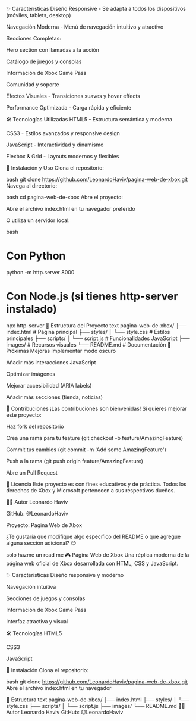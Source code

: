 ✨ Características
Diseño Responsive - Se adapta a todos los dispositivos (móviles, tablets, desktop)

Navegación Moderna - Menú de navegación intuitivo y atractivo

Secciones Completas:

Hero section con llamadas a la acción

Catálogo de juegos y consolas

Información de Xbox Game Pass

Comunidad y soporte

Efectos Visuales - Transiciones suaves y hover effects

Performance Optimizada - Carga rápida y eficiente

🛠️ Tecnologías Utilizadas
HTML5 - Estructura semántica y moderna

CSS3 - Estilos avanzados y responsive design

JavaScript - Interactividad y dinamismo

Flexbox & Grid - Layouts modernos y flexibles

🚀 Instalación y Uso
Clona el repositorio:

bash
git clone https://github.com/LeonardoHaviv/pagina-web-de-xbox.git
Navega al directorio:

bash
cd pagina-web-de-xbox
Abre el proyecto:

Abre el archivo index.html en tu navegador preferido

O utiliza un servidor local:

bash
# Con Python
python -m http.server 8000

# Con Node.js (si tienes http-server instalado)
npx http-server
📁 Estructura del Proyecto
text
pagina-web-de-xbox/
├── index.html          # Página principal
├── styles/
│   └── style.css      # Estilos principales
├── scripts/
│   └── script.js      # Funcionalidades JavaScript
├── images/            # Recursos visuales
└── README.md          # Documentación
🎯 Próximas Mejoras
Implementar modo oscuro

Añadir más interacciones JavaScript

Optimizar imágenes

Mejorar accesibilidad (ARIA labels)

Añadir más secciones (tienda, noticias)

🤝 Contribuciones
¡Las contribuciones son bienvenidas! Si quieres mejorar este proyecto:

Haz fork del repositorio

Crea una rama para tu feature (git checkout -b feature/AmazingFeature)

Commit tus cambios (git commit -m 'Add some AmazingFeature')

Push a la rama (git push origin feature/AmazingFeature)

Abre un Pull Request

📄 Licencia
Este proyecto es con fines educativos y de práctica. Todos los derechos de Xbox y Microsoft pertenecen a sus respectivos dueños.

👨‍💻 Autor
Leonardo Haviv

GitHub: @LeonardoHaviv

Proyecto: Pagina Web de Xbox

¿Te gustaría que modifique algo específico del README o que agregue alguna sección adicional? 😊

solo hazme un read me
🎮 Página Web de Xbox
Una réplica moderna de la página web oficial de Xbox desarrollada con HTML, CSS y JavaScript.

✨ Características
Diseño responsive y moderno

Navegación intuitiva

Secciones de juegos y consolas

Información de Xbox Game Pass

Interfaz atractiva y visual

🛠️ Tecnologías
HTML5

CSS3

JavaScript

🚀 Instalación
Clona el repositorio:

bash
git clone https://github.com/LeonardoHaviv/pagina-web-de-xbox.git
Abre el archivo index.html en tu navegador

📁 Estructura
text
pagina-web-de-xbox/
├── index.html
├── styles/
│   └── style.css
├── scripts/
│   └── script.js
├── images/
└── README.md
👨‍💻 Autor
Leonardo Haviv
GitHub: @LeonardoHaviv
